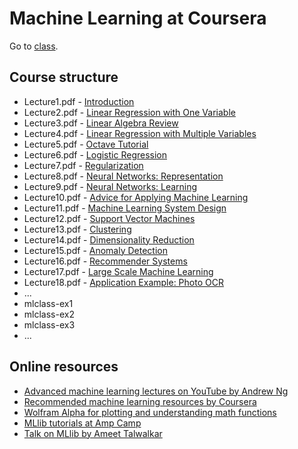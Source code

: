 # Machine Learning at Coursera

Go to [class](https://class.coursera.org/ml-008/).

## Course structure

  * Lecture1.pdf  - [Introduction](./Lecture1.pdf)
  * Lecture2.pdf  - [Linear Regression with One Variable](./Lecture2.pdf)
  * Lecture3.pdf  - [Linear Algebra Review](./Lecture3.pdf)
  * Lecture4.pdf  - [Linear Regression with Multiple Variables](./Lecture4.pdf)
  * Lecture5.pdf  - [Octave Tutorial](./Lecture5.pdf)
  * Lecture6.pdf  - [Logistic Regression](./Lecture6.pdf)
  * Lecture7.pdf  - [Regularization](./Lecture7.pdf)
  * Lecture8.pdf  - [Neural Networks: Representation](./Lecture8.pdf)
  * Lecture9.pdf  - [Neural Networks: Learning](./Lecture9.pdf)
  * Lecture10.pdf - [Advice for Applying Machine Learning](./Lecture10.pdf)
  * Lecture11.pdf - [Machine Learning System Design](./Lecture11.pdf)
  * Lecture12.pdf - [Support Vector Machines](./Lecture12.pdf)
  * Lecture13.pdf - [Clustering](./Lecture13.pdf)
  * Lecture14.pdf - [Dimensionality Reduction](./Lecture14.pdf)
  * Lecture15.pdf - [Anomaly Detection](./Lecture15.pdf)
  * Lecture16.pdf - [Recommender Systems](./Lecture16.pdf)
  * Lecture17.pdf - [Large Scale Machine Learning](./Lecture17.pdf)
  * Lecture18.pdf - [Application Example: Photo OCR](./Lecture18.pdf)
  * ...
  * mlclass-ex1
  * mlclass-ex2
  * mlclass-ex3
  * ...

## Online resources

* [Advanced machine learning lectures on YouTube by Andrew Ng](https://www.youtube.com/course?list=ECA89DCFA6ADACE599)
* [Recommended machine learning resources by Coursera](https://share.coursera.org/wiki/index.php/ML:Useful_Resources)
* [Wolfram Alpha for plotting and understanding math functions](http://www.wolframalpha.com/input/?i=x+x^2+x^2*y+x^2*y^2+x^2*y^3+x^3*y+x^3*y^3)
* [MLlib tutorials at Amp Camp](http://ampcamp.berkeley.edu/5/)
* [Talk on MLlib by Ameet Talwalkar](https://www.youtube.com/watch?v=qSPqh7DiREM)
